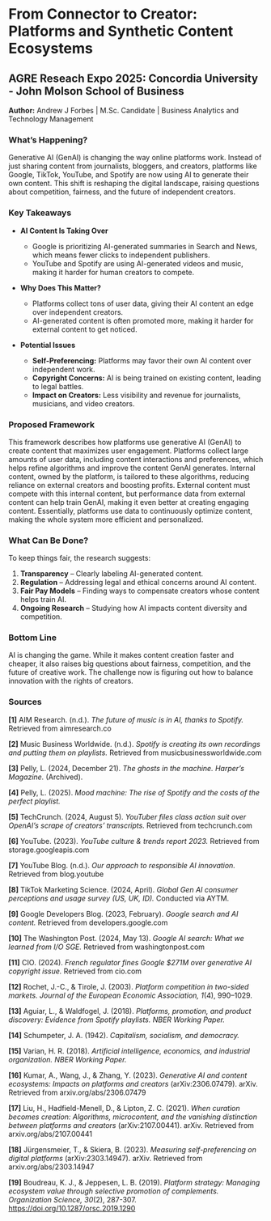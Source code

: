 # **From Connector to Creator: Platforms and Synthetic Content Ecosystems**  

## **AGRE Reseach Expo 2025: Concordia University - John Molson School of Business**  
**Author:** Andrew J Forbes | M.Sc. Candidate | Business Analytics and Technology Management 

### **What’s Happening?**  
Generative AI (GenAI) is changing the way online platforms work. Instead of just sharing content from journalists, bloggers, and creators, platforms like Google, TikTok, YouTube, and Spotify are now using AI to generate their own content. This shift is reshaping the digital landscape, raising questions about competition, fairness, and the future of independent creators.  

### **Key Takeaways**  

- **AI Content Is Taking Over**  
  - Google is prioritizing AI-generated summaries in Search and News, which means fewer clicks to independent publishers.  
  - YouTube and Spotify are using AI-generated videos and music, making it harder for human creators to compete.  

- **Why Does This Matter?**  
  - Platforms collect tons of user data, giving their AI content an edge over independent creators.  
  - AI-generated content is often promoted more, making it harder for external content to get noticed.  

- **Potential Issues**  
  - **Self-Preferencing:** Platforms may favor their own AI content over independent work.  
  - **Copyright Concerns:** AI is being trained on existing content, leading to legal battles.  
  - **Impact on Creators:** Less visibility and revenue for journalists, musicians, and video creators.  

### **Proposed Framework**
This framework describes how platforms use generative AI (GenAI) to create content that maximizes user engagement. Platforms collect large amounts of user data, including content interactions and preferences, which helps refine algorithms and improve the content GenAI generates. Internal content, owned by the platform, is tailored to these algorithms, reducing reliance on external creators and boosting profits. External content must compete with this internal content, but performance data from external content can help train GenAI, making it even better at creating engaging content. Essentially, platforms use data to continuously optimize content, making the whole system more efficient and personalized.

### **What Can Be Done?**  
To keep things fair, the research suggests:  

1. **Transparency** – Clearly labeling AI-generated content.  
2. **Regulation** – Addressing legal and ethical concerns around AI content.  
3. **Fair Pay Models** – Finding ways to compensate creators whose content helps train AI.  
4. **Ongoing Research** – Studying how AI impacts content diversity and competition.  

### **Bottom Line**  
AI is changing the game. While it makes content creation faster and cheaper, it also raises big questions about fairness, competition, and the future of creative work. The challenge now is figuring out how to balance innovation with the rights of creators.  

### Sources

**[1]** AIM Research. (n.d.). *The future of music is in AI, thanks to Spotify.* Retrieved from aimresearch.co  

**[2]** Music Business Worldwide. (n.d.). *Spotify is creating its own recordings and putting them on playlists.* Retrieved from musicbusinessworldwide.com  

**[3]** Pelly, L. (2024, December 21). *The ghosts in the machine.* *Harper’s Magazine.* (Archived).  

**[4]** Pelly, L. (2025). *Mood machine: The rise of Spotify and the costs of the perfect playlist.*  

**[5]** TechCrunch. (2024, August 5). *YouTuber files class action suit over OpenAI’s scrape of creators’ transcripts.* Retrieved from techcrunch.com  

**[6]** YouTube. (2023). *YouTube culture & trends report 2023.* Retrieved from storage.googleapis.com  

**[7]** YouTube Blog. (n.d.). *Our approach to responsible AI innovation.* Retrieved from blog.youtube  

**[8]** TikTok Marketing Science. (2024, April). *Global Gen AI consumer perceptions and usage survey (US, UK, ID).* Conducted via AYTM.  

**[9]** Google Developers Blog. (2023, February). *Google search and AI content.* Retrieved from developers.google.com  

**[10]** The Washington Post. (2024, May 13). *Google AI search: What we learned from I/O SGE.* Retrieved from washingtonpost.com  

**[11]** CIO. (2024). *French regulator fines Google $271M over generative AI copyright issue.* Retrieved from cio.com  

**[12]** Rochet, J.-C., & Tirole, J. (2003). *Platform competition in two-sided markets.* *Journal of the European Economic Association, 1*(4), 990–1029.  

**[13]** Aguiar, L., & Waldfogel, J. (2018). *Platforms, promotion, and product discovery: Evidence from Spotify playlists.* *NBER Working Paper.*  

**[14]** Schumpeter, J. A. (1942). *Capitalism, socialism, and democracy.*  

**[15]** Varian, H. R. (2018). *Artificial intelligence, economics, and industrial organization.* *NBER Working Paper.*  

**[16]** Kumar, A., Wang, J., & Zhang, Y. (2023). *Generative AI and content ecosystems: Impacts on platforms and creators* (arXiv:2306.07479). arXiv. Retrieved from arxiv.org/abs/2306.07479  

**[17]** Liu, H., Hadfield-Menell, D., & Lipton, Z. C. (2021). *When curation becomes creation: Algorithms, microcontent, and the vanishing distinction between platforms and creators* (arXiv:2107.00441). arXiv. Retrieved from arxiv.org/abs/2107.00441  

**[18]** Jürgensmeier, T., & Skiera, B. (2023). *Measuring self-preferencing on digital platforms* (arXiv:2303.14947). arXiv. Retrieved from arxiv.org/abs/2303.14947  

**[19]** Boudreau, K. J., & Jeppesen, L. B. (2019). *Platform strategy: Managing ecosystem value through selective promotion of complements.* *Organization Science, 30*(2), 287-307. https://doi.org/10.1287/orsc.2019.1290  

